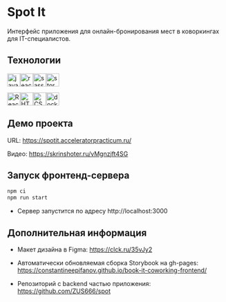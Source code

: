 # Spot It

Интерфейс приложения для онлайн-бронирования мест в коворкингах для IT-специалистов.

## Технологии

<img src="https://img.shields.io/badge/javascript-%23323330.svg?style=for-the-badge&logo=javascript&logoColor=%23F7DF1E" alt="javascript" height="30"/><img src="https://img.shields.io/badge/react-%2320232a.svg?style=for-the-badge&logo=react&logoColor=%2361DAFB" alt="react" height="30"/><img src="https://img.shields.io/badge/Sass-CC6699?style=for-the-badge&logo=sass&logoColor=white" alt="sass" height="30"/><img src="https://img.shields.io/badge/-Storybook-FF4785?style=for-the-badge&logo=storybook&logoColor=white" alt="storybook" height="30"/>

<img src="https://img.shields.io/badge/React_Router-CA4245?style=for-the-badge&logo=react-router&logoColor=white" alt="React_Router" height="30"/><img src="https://img.shields.io/badge/HTML5-E34F26?style=for-the-badge&logo=html5&logoColor=white" alt="HTML5" height="30"/><img src="https://img.shields.io/badge/CSS3-1572B6?style=for-the-badge&logo=css3&logoColor=white" alt="CSS3" height="30"/><img src="https://img.shields.io/badge/docker-%230db7ed.svg?style=for-the-badge&logo=docker&logoColor=white" alt="docker" height="30"/>

## Демо проекта

URL: https://spotit.acceleratorpracticum.ru/

Видео: https://skrinshoter.ru/vMgnzjft4SG

## Запуск фронтенд-сервера

```sh
npm ci
npm run start
```

- Cервер запустится по адресу http://localhost:3000

## Дополнительная информация

- Макет дизайна в Figma:
  https://clck.ru/35vJy2

- Автоматически обновляемая сборка Storybook на gh-pages:
  https://constantineepifanov.github.io/book-it-coworking-frontend/

- Репозиторий с backend частью приложения:
  https://github.com/ZUS666/spot


